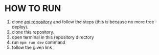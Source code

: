 ﻿# HOW TO RUN

 1. clone [api repository](https://github.com/RadikaBadra/api-blog-laravel) and follow the steps (this is because no more free deploy).
 2. clone this repository.
 3. open terminal in this repository directory
 4. run `npm run dev` command
 5. follow the given link

